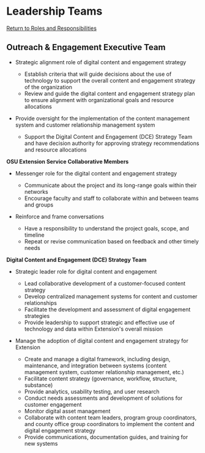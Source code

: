 # Leadership Teams

[Return to Roles and Responsibilities](../getting-started/#roles-and-responsibilities)

## **Outreach &amp; Engagement Executive Team**

- Strategic alignment role of digital content and engagement strategy

    - Establish criteria that will guide decisions about the use of technology to support the overall content and engagement strategy of the organization
    - Review and guide the digital content and engagement strategy plan to ensure alignment with organizational goals and resource allocations

- Provide oversight for the implementation of the content management system and customer relationship management system
    - Support the Digital Content and Engagement (DCE) Strategy Team and have decision authority for approving strategy recommendations and resource allocations


**OSU Extension Service Collaborative Members**

- Messenger role for the digital content and engagement strategy

    - Communicate about the project and its long-range goals within their networks
    - Encourage faculty and staff to collaborate within and between teams and groups

- Reinforce and frame conversations

    - Have a responsibility to understand the project goals, scope, and timeline
    - Repeat or revise communication based on feedback and other timely needs


**Digital Content and Engagement (DCE) Strategy Team**

- Strategic leader role for digital content and engagement

    - Lead collaborative development of a customer-focused content strategy
    - Develop centralized management systems for content and customer relationships
    - Facilitate the development and assessment of digital engagement strategies
    - Provide leadership to support strategic and effective use of technology and data within Extension&#39;s overall mission

- Manage the adoption of digital content and engagement strategy for Extension

    - Create​ ​and​ ​manage​ ​a digital​ ​framework, including design, maintenance, and integration between systems (content management system, customer relationship management, etc.)
    - Facilitate​ ​content​ ​strategy (governance, workflow, structure, substance)
    - Provide analytics, usability testing, and user research
    - Conduct needs assessments and development of solutions for customer engagement
    - Monitor digital​ ​asset​ ​management
    - Collaborate with ​​content ​team ​leaders, program group coordinators, and county office group coordinators to implement the content and digital engagement strategy
    - Provide​ ​communications, documentation guides, and training​ ​for​ ​new systems
